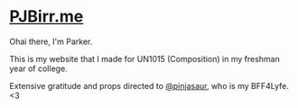 # [PJBirr.me](http://PJBirr.me)

Ohai there, I'm Parker.

This is my website that I made for UN1015 (Composition) in my freshman year of college.

Extensive gratitude and props directed to [@pinjasaur](http://twitter.com/pinjasaur), who is my BFF4Lyfe. <3
